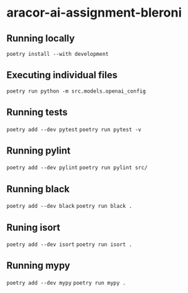 # aracor-ai-assignment-bleroni

## Running locally
`poetry install --with development`

## Executing individual files
`poetry run python -m src.models.openai_config`

## Running tests
`poetry add --dev pytest`
`poetry run pytest -v`

## Running pylint
`poetry add --dev pylint`
`poetry run pylint src/`

## Running black
`poetry add --dev black`
`poetry run black .`

## Runing isort
`poetry add --dev isort`
`poetry run isort .`

## Running mypy
`poetry add --dev mypy`
`poetry run mypy .`
